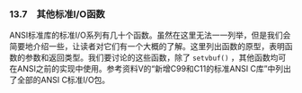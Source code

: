### 13.7　其他标准I/O函数

ANSI标准库的标准I/O系列有几十个函数。虽然在这里无法一一列举，但是我们会简要地介绍一些，让读者对它们有一个大概的了解。这里列出函数的原型，表明函数的参数和返回类型。我们要讨论的这些函数，除了 `setvbuf()` ，其他函数均可在ANSI之前的实现中使用。参考资料V的“新增C99和C11的标准ANSI C库”中列出了全部的ANSI C标准I/O包。

